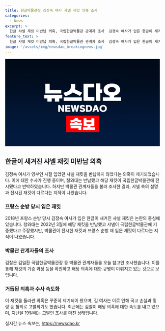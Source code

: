 ```yaml
---
title: 한글박물관장 김정숙 여사 샤넬 재킷 의혹 조사
categories:
  - News
excerpt: >
  한글 샤넬 재킷 미반납 의혹, 국립한글박물관 관계자 조사  김정숙 여사가 입은 한글이 새겨진 샤넬 재킷에 대한 미반납 의혹으로 검찰이 국립한글박물관 관계자를 조사했다. 청와대는 재킷을 반납했고 샤넬은 박물관에 기증했다고 주장했지만, 박물관이 전시한 재킷에 대한 의문이 제기되었다. 김 여사는 구매비용 관련 의혹 등으로 고발되어 검찰이 의혹 규명에 속도를 내고 있다.
feature_text: >
  한글 샤넬 재킷 미반납 의혹, 국립한글박물관 관계자 조사  김정숙 여사가 입은 한글이 새겨진 샤넬 재킷에 대한 미반납 의혹으로 검찰이 국립한글박물관 관계자를 조사했다. 청와대는 재킷을 반납했고 샤넬은 박물관에 기증했다고 주장했지만, 박물관이 전시한 재킷에 대한 의문이 제기되었다. 김 여사는 구매비용 관련 의혹 등으로 고발되어 검찰이 의혹 규명에 속도를 내고 있다.
image: '/assets/img/newsdao_breakingnews.jpg'
---
```


<p><img src="/assets/img/newsdao_breakingnews.jpg" alt="ontimetimes 속보" /></p>

<h2 data-ke-size="size26">한글이 새겨진 샤넬 재킷 미반납 의혹</h2>

<p data-ke-size="size16">김정숙 여사가 영부인 시절 입었던 샤넬 재킷을 반납하지 않았다는 의혹이 제기되었습니다. 이에 대한 수사가 진행 중이며, 청와대는 반납했고 해당 재킷이 국립한글박물관에 전시됐다고 반박하였습니다. 하지만 박물관 관계자들을 불러 조사한 결과, 샤넬 측의 설명과 전시된 재킷이 다르다는 지적이 나왔습니다.</p>

<h3>프랑스 순방 당시 입은 재킷</h3>

<p data-ke-size="size16">2018년 프랑스 순방 당시 김정숙 여사가 입은 한글이 새겨진 샤넬 재킷은 논란의 중심에 있습니다. 청와대는 2022년 3월에 해당 재킷을 반납했고 샤넬이 국립한글박물관에 기증했다고 주장했지만, 박물관이 전시한 재킷과 프랑스 순방 때 입은 재킷이 다르다는 지적이 나왔습니다.</p>

<h3>박물관 관계자들의 조사</h3>

<p data-ke-size="size16">검찰은 김일환 국립한글박물관장 등 박물관 관계자들을 오늘 참고인 조사했습니다. 이를 통해 재킷의 기증 과정 등을 확인하고 해당 의혹에 대한 규명이 이뤄지고 있는 것으로 보입니다.</p>

<h3>거듭된 의혹과 수사 속도화</h3>

<p data-ke-size="size16">이 재킷을 둘러싼 의혹은 꾸준히 제기되어 왔으며, 김 여사는 이로 인해 국고 손실과 횡령 등 혐의로 고발되기도 했습니다. 최근에는 검찰이 해당 의혹에 대한 속도를 내고 있으며, 지난달 19일에는 고발인 조사를 마친 상태입니다.</p>
실시간 뉴스 속보는, <a href="https://newsdao.kr" rel="dofollow">https://newsdao.kr</a>


